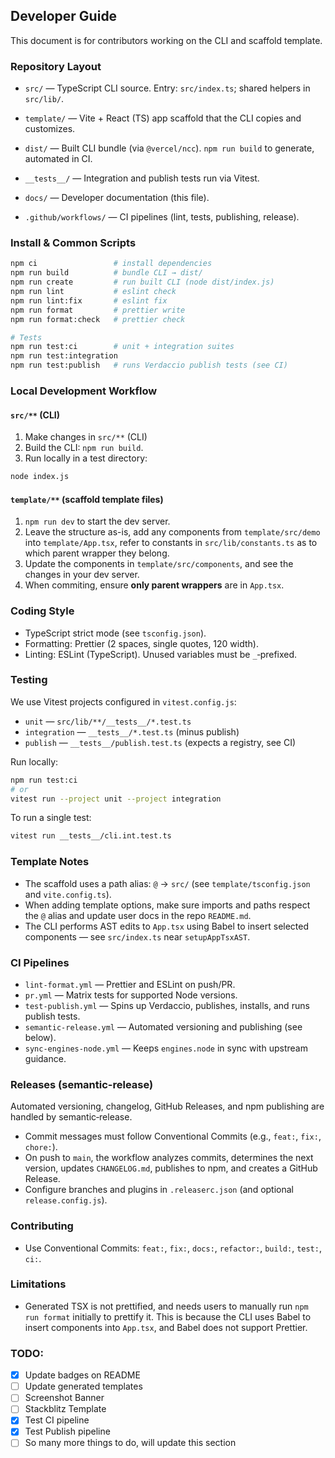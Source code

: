 ## Developer Guide

This document is for contributors working on the CLI and scaffold template.

### Repository Layout

- `src/` — TypeScript CLI source. Entry: `src/index.ts`; shared helpers in `src/lib/`.
- `template/` — Vite + React (TS) app scaffold that the CLI copies and customizes.
- `dist/` — Built CLI bundle (via `@vercel/ncc`). `npm run build` to generate, automated in CI.

- `__tests__/` — Integration and publish tests run via Vitest.
- `docs/` — Developer documentation (this file).
- `.github/workflows/` — CI pipelines (lint, tests, publishing, release).

### Install & Common Scripts

```bash
npm ci                 # install dependencies
npm run build          # bundle CLI → dist/
npm run create         # run built CLI (node dist/index.js)
npm run lint           # eslint check
npm run lint:fix       # eslint fix
npm run format         # prettier write
npm run format:check   # prettier check

# Tests
npm run test:ci        # unit + integration suites
npm run test:integration
npm run test:publish   # runs Verdaccio publish tests (see CI)
```

### Local Development Workflow

#### `src/**` (CLI)

1. Make changes in `src/**` (CLI)
2. Build the CLI: `npm run build`.
3. Run locally in a test directory:

```bash
node index.js
```

#### `template/**` (scaffold template files)

1. `npm run dev` to start the dev server.
2. Leave the structure as-is, add any components from `template/src/demo` into `template/App.tsx`, refer to constants in `src/lib/constants.ts` as to which parent wrapper they belong.
3. Update the components in `template/src/components`, and see the changes in your dev server.
4. When commiting, ensure **only parent wrappers** are in `App.tsx`.

### Coding Style

- TypeScript strict mode (see `tsconfig.json`).
- Formatting: Prettier (2 spaces, single quotes, 120 width).
- Linting: ESLint (TypeScript). Unused variables must be `_`‑prefixed.

### Testing

We use Vitest projects configured in `vitest.config.js`:

- `unit` — `src/lib/**/__tests__/*.test.ts`
- `integration` — `__tests__/*.test.ts` (minus publish)
- `publish` — `__tests__/publish.test.ts` (expects a registry, see CI)

Run locally:

```bash
npm run test:ci
# or
vitest run --project unit --project integration
```

To run a single test:

```bash
vitest run __tests__/cli.int.test.ts
```

### Template Notes

- The scaffold uses a path alias: `@` → `src/` (see `template/tsconfig.json` and `vite.config.ts`).
- When adding template options, make sure imports and paths respect the `@` alias and update user docs in the repo `README.md`.
- The CLI performs AST edits to `App.tsx` using Babel to insert selected components — see `src/index.ts` near `setupAppTsxAST`.

### CI Pipelines

- `lint-format.yml` — Prettier and ESLint on push/PR.
- `pr.yml` — Matrix tests for supported Node versions.
- `test-publish.yml` — Spins up Verdaccio, publishes, installs, and runs publish tests.
- `semantic-release.yml` — Automated versioning and publishing (see below).
- `sync-engines-node.yml` — Keeps `engines.node` in sync with upstream guidance.

### Releases (semantic-release)

Automated versioning, changelog, GitHub Releases, and npm publishing are handled by semantic‑release.

- Commit messages must follow Conventional Commits (e.g., `feat:`, `fix:`, `chore:`).
- On push to `main`, the workflow analyzes commits, determines the next version, updates `CHANGELOG.md`, publishes to npm, and creates a GitHub Release.
- Configure branches and plugins in `.releaserc.json` (and optional `release.config.js`).

### Contributing

- Use Conventional Commits: `feat:`, `fix:`, `docs:`, `refactor:`, `build:`, `test:`, `ci:`.

### Limitations

- Generated TSX is not prettified, and needs users to manually run `npm run format` initially to prettify it. This is because the CLI uses Babel to insert components into `App.tsx`, and Babel does not support Prettier.

### TODO:

- [x] Update badges on README
- [ ] Update generated templates
- [ ] Screenshot Banner
- [ ] Stackblitz Template
- [x] Test CI pipeline
- [x] Test Publish pipeline
- [ ] So many more things to do, will update this section
